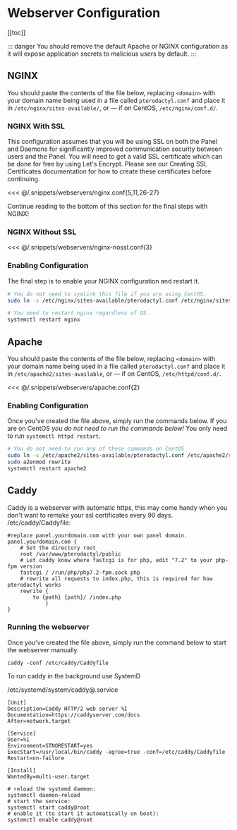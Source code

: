 # Webserver Configuration

[[toc]]

::: danger
You should remove the default Apache or NGINX configuration as it will expose application secrets to malicious
users by default.
:::

## NGINX
You should paste the contents of the file below, replacing `<domain>` with your domain name being used in a file called
`pterodactyl.conf` and place it in `/etc/nginx/sites-available/`, or &mdash; if on CentOS, `/etc/nginx/conf.d/`.

### NGINX With SSL
This configuration assumes that you will be using SSL on both the Panel and Daemons for significantly improved communication
security between users and the Panel. You will need to get a valid SSL certificate which can be done for free by using
Let's Encrypt. Please see our Creating SSL Certificates documentation for how to create these certificates before continuing.

<<< @/.snippets/webservers/nginx.conf{5,11,26-27}

Continue reading to the bottom of this section for the final steps with NGINX!

### NGINX Without SSL

<<< @/.snippets/webservers/nginx-nossl.conf{3}

### Enabling Configuration
The final step is to enable your NGINX configuration and restart it.
``` bash
# You do not need to symlink this file if you are using CentOS.
sudo ln -s /etc/nginx/sites-available/pterodactyl.conf /etc/nginx/sites-enabled/pterodactyl.conf

# You need to restart nginx regardless of OS.
systemctl restart nginx
```

## Apache
You should paste the contents of the file below, replacing `<domain>` with your domain name being used in a file called
`pterodactyl.conf` and place it in `/etc/apache2/sites-available`, or &mdash; if on CentOS, `/etc/httpd/conf.d/`.

<<< @/.snippets/webservers/apache.conf{2}

### Enabling Configuration
Once you've created the file above, simply run the commands below. If you are on CentOS _you do not need to run the commands
below!_ You only need to run `systemctl httpd restart`.

``` bash
# You do not need to run any of these commands on CentOS
sudo ln -s /etc/apache2/sites-available/pterodactyl.conf /etc/apache2/sites-enabled/pterodactyl.conf
sudo a2enmod rewrite
systemctl restart apache2
```

## Caddy
Caddy is a webserver with automatic https, this may come handy when you don't want to remake your ssl certificates every 90 days.
/etc/caddy/Caddyfile:
```
#replace panel.yourdomain.com with your own panel domain.
panel.yourdomain.com {
    # Set the directory root
    root /var/www/pterodactyl/public
    # Let caddy know where fastcgi is for php, edit "7.2" to your php-fpm version
    fastcgi / /run/php/php7.2-fpm.sock php
    # rewrite all requests to index.php, this is required for how pterodactyl works
    rewrite {
        to {path} {path}/ /index.php
            }
}
```

### Running the webserver
Once you've created the file above, simply run the command below to start the webserver manually. 
```
caddy -conf /etc/caddy/Caddyfile
```

To run caddy in the background use SystemD

/etc/systemd/system/caddy@.service
```
[Unit]
Description=Caddy HTTP/2 web server %I
Documentation=https://caddyserver.com/docs
After=network.target

[Service]
User=%i
Environment=STNORESTART=yes
ExecStart=/usr/local/bin/caddy -agree=true -conf=/etc/caddy/Caddyfile
Restart=on-failure

[Install]
WantedBy=multi-user.target
```

```
# reload the systemd daemon:
systemctl daemon-reload
# start the service:
systemctl start caddy@root
# enable it (to start it automatically on boot):
systemctl enable caddy@root
```
